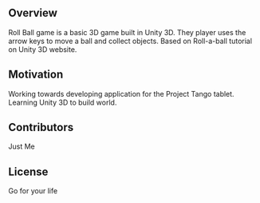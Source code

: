 
## Overview
Roll Ball game is a basic 3D game built in Unity 3D. They player uses the arrow keys to move a ball and collect objects. Based on Roll-a-ball tutorial on Unity 3D website.

## Motivation
Working towards developing application for the Project Tango tablet. Learning Unity 3D to build world.

## Contributors
Just Me

## License 
Go for your life